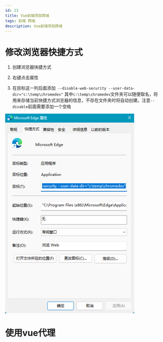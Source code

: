 ```yaml
---
id: 23
title: Vue前端项目跨域
tags: 前端 跨域
description: Vue前端项目跨域
---
```


# 修改浏览器快捷方式

1. 创建浏览器快捷方式

2. 右键点击属性

3. 在目标这一列后面添加` --disable-web-security --user-data-dir="c:\temp\chromedev"`
其中`c:\temp\chromedev`文件夹可以随便取名，将用来存储当前快捷方式浏览器的信息，不存在文件夹时将自动创建。注意`--disable`前面需要添加一个空格

![Alt text](assets/VueCrossDomainProxyConfiguration/image.png)

# 使用vue代理

